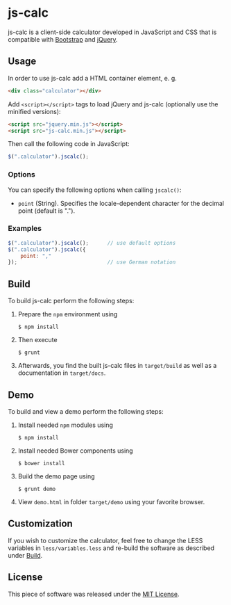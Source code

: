 # js-calc

js-calc is a client-side calculator developed in JavaScript and CSS that is
compatible with [Bootstrap][] and [jQuery][].

## Usage

In order to use js-calc add a HTML container element, e. g.

```html
<div class="calculator"></div>
```

Add `<script></script>` tags to load jQuery and js-calc (optionally use the
minified versions):

```html
<script src="jquery.min.js"></script>
<script src="js-calc.min.js"></script>
```

Then call the following code in JavaScript:

```javascript
$(".calculator").jscalc();
```

### Options

You can specify the following options when calling `jscalc()`:

* `point` (String). Specifies the locale-dependent character for the
  decimal point (default is ".").

### Examples

```javascript
$(".calculator").jscalc();      // use default options
$(".calculator").jscalc({
    point: ","
});                             // use German notation
```

## Build <a name="Build"></a>

To build js-calc perform the following steps:

1.  Prepare the `npm` environment using

    ```shell
    $ npm install
    ```

2.  Then execute

    ```shell
    $ grunt
    ```

3.  Afterwards, you find the built js-calc files in ``target/build`` as well
    as a documentation in ``target/docs``.

## Demo

To build and view a demo perform the following steps:

1.  Install needed `npm` modules using

    ```shell
    $ npm install
    ```

2.  Install needed Bower components using

    ```shell
    $ bower install
    ```

3.  Build the demo page using

    ```shell
    $ grunt demo
    ```

4.  View `demo.html` in folder `target/demo` using your favorite browser.

## Customization

If you wish to customize the calculator, feel free to change the LESS variables
in ``less/variables.less`` and re-build the software as described under 
[Build](#Build).

## License

This piece of software was released under the [MIT License][MIT].

[Bootstrap]: http://getbootstrap.com
[jQuery]: http://jquery.com
[MIT]: http://opensource.org/licenses/MIT

